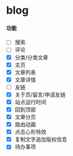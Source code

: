 # blog

#### 功能

- [ ] 搜索
- [ ] 评论
- [x] 分类/分类文章
- [x] 主页
- [x] 文章列表
- [x] 文章详情
- [ ] 友链
- [x] 关于页/留言/申请友链
- [x] 站点运行时间
- [x] 回到顶部
- [x] 文章分页
- [x] 路由动画
- [x] 点击心形特效
- [x] 复制文字追加版权信息
- [x] 待办事项